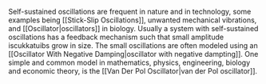 Self-sustained oscillations are frequent in nature and in technology, some examples being [[Stick-Slip Oscillations]],  unwanted mechanical vibrations, and [[Oscillator|oscillators]] in biology. Usually a system with self-sustained oscillations has a feedback mechanism such that small amplitude iscukkatuibs grow in size. The small oscillations are often modeled using an [[Oscillator With Negative Damping|oscillator with negative dampting]]. One simple and common model in mathematics, physics, engineering, biology and economic theory, is the [[Van Der Pol Oscillator|van der Pol oscillator]].